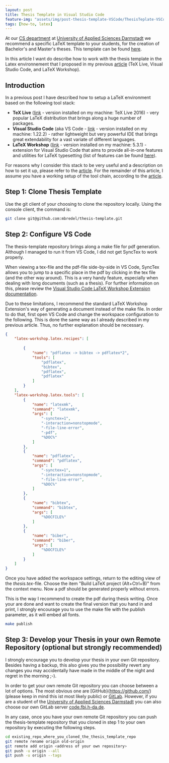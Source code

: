 ```yaml
---
layout: post
title: Thesis Template in Visual Studio Code
feature-img: "assets/img/post-thesis-template-VSCode/ThesisTeplate-VSCode.png"
tags: [how-to, latex]
---
```


At our [CS department](https://www.fbi.h-da.de/fbi.html) at [University of Applied Sciences Darmstadt](https://h-da.de/) we recommend a specific LaTeX template to your students, for the creation of Bachelor's and Master's theses. This template can be found [here](https://github.com/mbredel/thesis-template).

In this article I want do describe how to work with the thesis template in the Latex environnement that I proposed in my previous [article](https://stefantruehl.github.io/2018/04/30/latexEnvSetup.html) (TeX Live, Visual Studio Code, and LaTeX Workshop).

## Introduction 
In a previous post I have described how to setup a LaTeX environment based on the following tool stack: 
- **TeX Live** ([link](https://www.tug.org/texlive/ ) - version installed on my machine: TeX Live 2016) - very popular LaTeX distribution that brings along a huge number of packages.
- **Visual Studio Code** (aka VS Code - [link](https://code.visualstudio.com/) - version installed on my machine: 1.22.2) - rather lightweight but very powerful IDE that brings great extendability for a vast variate of different languages. 
- **LaTeX Workshop** ([link](https://marketplace.visualstudio.com/items?itemName=James-Yu.latex-workshop) - version installed on my machine: 5.3.1) - extension for Visual Studio Code that aims to provide all-in-one features and utilities for LaTeX typesetting (list of features can be found [here](https://marketplace.visualstudio.com/items?itemName=James-Yu.latex-workshop)).

For reasons why I consider this stack to be very useful and a description on how to set it up, please refer to the [article](https://stefantruehl.github.io/2018/04/30/latexEnvSetup.html). 
For the remainder of this article, I assume you have a working setup of the tool chain, according to the [article](https://stefantruehl.github.io/2018/04/30/latexEnvSetup.html).


## Step 1: Clone Thesis Template
Use the git client of your choosing to clone the repository locally.
Using the console client, the command is:
```sh
git clone git@github.com:mbredel/thesis-template.git
```
## Step 2: Configure VS Code
The thesis-template repository brings along a make file for pdf generation. Although I managed to run it from VS Code, I did not get SyncTex to work properly. 

When viewing a tex-file and the pdf-file side-by-side in VS Code, SyncTex allows you to jump to a specific place in the pdf by clicking in the tex file (and the other way around). This is a very handy feature, especially when dealing with long documents (such as a thesis). For further information on this, please review the [Visual Studio Code LaTeX Workshop Extension documentation](https://marketplace.visualstudio.com/items?itemName=James-Yu.latex-workshop).

Due to these limitations, I recommend the standard LaTeX Workshop Extension's way of generating a document instead of the make file. In order to do that, first open VS Code and change the workspace configuration to the following. This is done the same way as I already described in my previous article. Thus, no further explanation should be necessary.
````json
{
    "latex-workshop.latex.recipes": [
        
        {
            "name": "pdflatex -> bibtex -> pdflatex*2",
            "tools": [
                "pdflatex",
                "bibtex",
                "pdflatex",
                "pdflatex"
            ]
        }
    ],
    "latex-workshop.latex.tools": [
        {
            "name": "latexmk",
            "command": "latexmk",
            "args": [
                "-synctex=1",
                "-interaction=nonstopmode",
                "-file-line-error",
                "-pdf",
                "%DOC%"
            ]
        },
        {
            "name": "pdflatex",
            "command": "pdflatex",
            "args": [
                "-synctex=1",
                "-interaction=nonstopmode",
                "-file-line-error",
                "%DOC%"
            ]
        },
        {
            "name": "bibtex",
            "command": "bibtex",
            "args": [
                "%DOCFILE%"
            ]
        },
        {
            "name": "biber",
            "command": "biber",
            "args": [
                "%DOCFILE%"
            ]
        }
    ]
}
````
Once you have added the workspace settings, return to the editing view of the *thesis.tex*-file.
Choose the item "Build LaTeX project (Alt+Ctrl+B)" from the context menu. Now a pdf should be generated properly without errors. 

This is the way I recommend to create the pdf during thesis writing. Once your are done and want to create the final version that you hand in and print, I strongly encourage you to use the make file with the publish parameter, as it will embed all fonts.
```sh
make publish 
```

## Step 3: Develop your Thesis in your own Remote Repository (optional but strongly recommended)
I strongly encourage you to develop your thesis in your own Git repository. Besides having a backup, this also gives you the possibility revert any changes you may accidentally have made in the middle of the night and regret in the morning ;-). 

In order to get your own remote Git repository you can choose between a lot of options. The most obvious one are [GitHub}(https://github.com/) (please keep in mind this ist most likely public) or [GitLab](https://about.gitlab.com/). However, if you are a student of the [University of Applied Sciences Darmstadt](https://h-da.de/) you can also choose our own GitLab server [code.fbi.h-da.de](https://code.fbi.h-da.de/).

In any case, once you have your own remote Git repository you can push the thesis-template repository that you cloned in step 1 to your own repository by executing the following steps. 
```sh
cd existing_repo_where_you_cloned_the_thesis_template_repo
git remote rename origin old-origin
git remote add origin <address of your own repository>
git push -u origin --all
git push -u origin --tags
```



